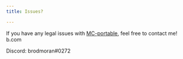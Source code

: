 ```yaml
---
title: Issues?

---
```

If you have any legal issues with [MC-portable](github.com/fierymewtwo/MC-portable), feel free to contact me! b.com

Discord: brodmoran#0272